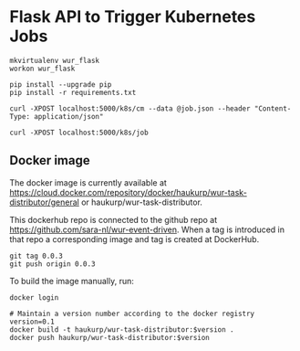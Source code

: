 # Flask API to Trigger Kubernetes Jobs

```
mkvirtualenv wur_flask
workon wur_flask
```

```
pip install --upgrade pip
pip install -r requirements.txt
```

```
curl -XPOST localhost:5000/k8s/cm --data @job.json --header "Content-Type: application/json"

curl -XPOST localhost:5000/k8s/job
```

## Docker image

The docker image is currently available at https://cloud.docker.com/repository/docker/haukurp/wur-task-distributor/general or haukurp/wur-task-distributor.

This dockerhub repo is connected to the github repo at https://github.com/sara-nl/wur-event-driven. When a tag is introduced in that repo a corresponding image and tag is created at DockerHub.

```
git tag 0.0.3
git push origin 0.0.3
```

To build the image manually, run:

```
docker login

# Maintain a version number according to the docker registry
version=0.1
docker build -t haukurp/wur-task-distributor:$version .
docker push haukurp/wur-task-distributor:$version
```

